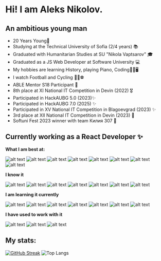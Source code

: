 # Hi! I am Aleks Nikolov.

## An ambitious young man

* 20 Years Young👦
* Studying at the Technical University of Sofia (2/4 years) 📚
* Graduated with Humanitarian Studies at SU "Nikola Vaptsarov" 🎓
* Graduated as a JS Web Developer at Software University 💻
* My hobbies are learning History, playing Piano, Coding🗿🎹🖥
* I watch Football and Cycling 🚴‍♀️⚽
* ABLE Mentor S18 Participant 🐔
* 8th place at XI National IT Competition in Devin (2022) 🎖
* Participated in HackAUBG 5.0 (2023)✨
* Participated in HackAUBG 7.0 (2025) ✨
* Participated in XV National IT Competition in Blagoevgrad (2023) ✨
* 3rd place at XII National IT Competition in Devin (2023) 🥉
* Softuni Fest 2023 winner with team Килия 307 🥇

## Currently working as a React Developer ✨

**What I am best at:**

![alt text](https://img.icons8.com/officel/60/000000/react.png)
![alt text](https://img.icons8.com/color/60/000000/javascript--v1.png)
![alt text](https://img.icons8.com/color/60/000000/typescript.png)
![alt text](https://img.icons8.com/color/60/000000/html-5--v1.png)
![alt text](https://img.icons8.com/color/60/000000/css3.png)
![alt text](https://img.icons8.com/color/60/000000/angularjs.png)
![alt text](https://img.icons8.com/color/60/000000/visual-studio-code-2019.png)
![alt text](https://img.icons8.com/color/60/sass.png)


**I know it**


![alt text](https://img.icons8.com/color/60/000000/tailwindcss.png)
![alt text](https://img.icons8.com/fluency/60/000000/node-js.png)
![alt text](https://img.icons8.com/color/60/000000/firebase.png)
![alt text](https://img.icons8.com/color/60/null/git.png)
![alt text](https://img.icons8.com/color/60/000000/mysql-logo.png)
![alt text](https://img.icons8.com/color/60/000000/mongodb.png)
![alt text](https://img.icons8.com/nolan/60/express-js.png)



**I am learning it currently**

![alt text](https://img.icons8.com/color/60/000000/javascript--v1.png)
![alt text](https://img.icons8.com/color/60/000000/typescript.png)
![alt text](https://img.icons8.com/officel/60/000000/react.png)
![alt text](https://img.icons8.com/color/60/000000/mysql-logo.png)
![alt text](https://img.icons8.com/nolan/60/express-js.png)
![alt text](https://img.icons8.com/color/60/000000/mongodb.png)
![alt text](https://img.icons8.com/color/60/000000/nestjs.png)


**I have used to work with it**

![alt text](https://img.icons8.com/color/60/java-coffee-cup-logo--v1.png)
![alt text](https://img.icons8.com/color/60/python.png)
![alt text](https://img.icons8.com/color/60/c-programming.png)


## My stats:

[![GitHub Streak](https://streak-stats.demolab.com/?user=AlexNikolov2&theme=dark)](https://git.io/streak-stats)
![Top Langs](https://github-readme-stats.vercel.app/api/top-langs/?username=ALexNikolov2&layout=compact&countprivate=true)
